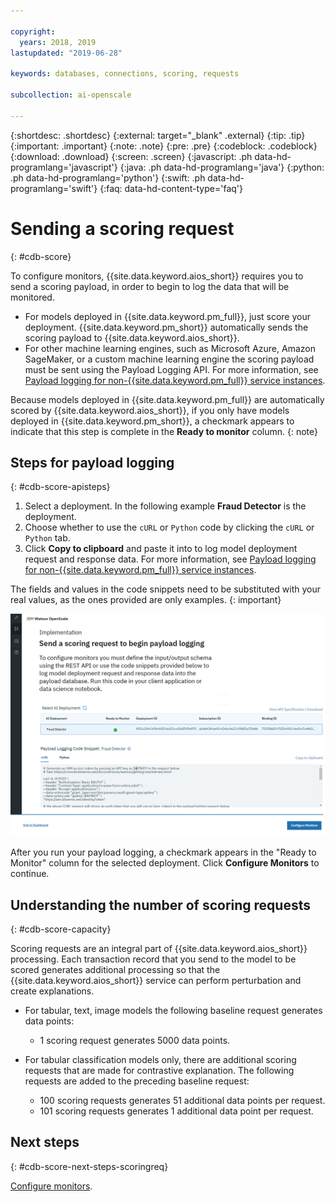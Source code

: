 ```yaml
---

copyright:
  years: 2018, 2019
lastupdated: "2019-06-28"

keywords: databases, connections, scoring, requests

subcollection: ai-openscale

---
```


{:shortdesc: .shortdesc}
{:external: target="_blank" .external}
{:tip: .tip}
{:important: .important}
{:note: .note}
{:pre: .pre}
{:codeblock: .codeblock}
{:download: .download}
{:screen: .screen}
{:javascript: .ph data-hd-programlang='javascript'}
{:java: .ph data-hd-programlang='java'}
{:python: .ph data-hd-programlang='python'}
{:swift: .ph data-hd-programlang='swift'}
{:faq: data-hd-content-type='faq'}

# Sending a scoring request
{: #cdb-score}

To configure monitors, {{site.data.keyword.aios_short}} requires you to send a scoring payload, in order to begin to log the data that will be monitored.

- For models deployed in {{site.data.keyword.pm_full}}, just score your deployment. {{site.data.keyword.pm_short}} automatically sends the scoring payload to {{site.data.keyword.aios_short}}. 
- For other machine learning engines, such as Microsoft Azure, Amazon SageMaker, or a custom machine learning engine the scoring payload must be sent using the Payload Logging API. For more information, see [Payload logging for non-{{site.data.keyword.pm_full}} service instances](/docs/services/ai-openscale?topic=ai-openscale-cml-connect).

Because models deployed in {{site.data.keyword.pm_full}} are automatically scored by {{site.data.keyword.aios_short}}, if you only have models deployed in {{site.data.keyword.pm_short}}, a checkmark appears to indicate that this step is complete in the **Ready to monitor** column.
{: note}

## Steps for payload logging
{: #cdb-score-apisteps}

1. Select a deployment. In the following example **Fraud Detector** is the deployment.
2. Choose whether to use the `cURL` or `Python` code by clicking the `cURL` or `Python` tab.
3. Click **Copy to clipboard** and paste it into to log model deployment request and response data. For more information, see [Payload logging for non-{{site.data.keyword.pm_full}} service instances](/docs/services/ai-openscale?topic=ai-openscale-cml-connect).

The fields and values in the code snippets need to be substituted with your real values, as the ones provided are only examples.
{: important}

![Select database](images/config-send-scoring.png)

After you run your payload logging, a checkmark appears in the "Ready to Monitor" column for the selected deployment. Click **Configure Monitors** to continue.

## Understanding the number of scoring requests
{: #cdb-score-capacity}

Scoring requests are an integral part of {{site.data.keyword.aios_short}} processing. Each transaction record that you send to the model to be scored generates additional processing so that the {{site.data.keyword.aios_short}} service can perform perturbation and create explanations.

- For tabular, text, image models the following baseline request generates data points:

   - 1 scoring request generates 5000 data points.

- For tabular classification models only, there are additional scoring requests that are made for contrastive explanation. The following requests are added to the preceding baseline request:

   - 100 scoring requests generates 51 additional data points per request.
   - 101 scoring requests generates 1 additional data point per request.


## Next steps
{: #cdb-score-next-steps-scoringreq}

[Configure monitors](https://test.cloud.ibm.com/docs/services/ai-openscale?topic=ai-openscale-mo-config).
